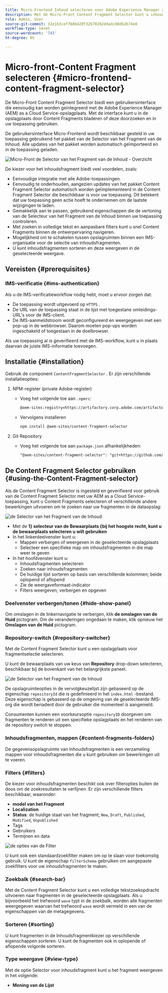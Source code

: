 ```yaml
---
title: Micro-Frontend Inhoud selecteren voor Adobe Experience Manager as a Cloud Service
description: Met de Micro-Front Content Fragment Selector kunt u inhoudsfragmenten zoeken, zoeken en ophalen vanuit uw toepassing.
role: Admin, User
source-git-commit: 32e1b3cef768b420f32b70202ddadc80db2b74e8
workflow-type: tm+mt
source-wordcount: '743'
ht-degree: 0%

---
```



# Micro-front-Content Fragment selecteren {#micro-frontend-content-fragment-selector}

De Micro-Front Content Fragment Selector biedt een gebruikersinterface die eenvoudig kan worden geïntegreerd met de Adobe Experience Manager (AEM) as a Cloud Service-opslagplaats. Met de interface kunt u in de opslagplaats door Content Fragments bladeren of deze doorzoeken en in uw toepassing gebruiken.

De gebruikersinterface Micro-Frontend wordt beschikbaar gesteld in uw toepassing gebruikend het pakket van de Selector van het Fragment van de Inhoud. Alle updates van het pakket worden automatisch geïmporteerd en in de toepassing geladen.

![ Micro-Front de Selector van het Fragment van de Inhoud - Overzicht ](/help/headless/assets/content-fragment-selector-overview.png)

De kiezer voor het inhoudsfragment biedt veel voordelen, zoals:

* Eenvoudige integratie met alle Adobe-toepassingen.
* Eenvoudig te onderhouden, aangezien updates van het pakket Content Fragment Selector automatisch worden geïmplementeerd in de Content Fragment Selector die beschikbaar is voor uw toepassing. Dit betekent dat uw toepassing geen actie hoeft te ondernemen om de laatste wijzigingen te laden.
* Gemakkelijk aan te passen, gebruikend eigenschappen die de vertoning van de Selecteur van het Fragment van de Inhoud binnen uw toepassing controleren.
* Met zoeken in volledige tekst en aanpasbare filters kunt u snel Content Fragments binnen de ontwerpervaring navigeren.
* Mogelijkheid om te schakelen tussen opslagruimten binnen een IMS-organisatie voor de selectie van inhoudsfragmenten.
* U kunt inhoudsfragmenten sorteren en deze weergeven in de geselecteerde weergave.

## Vereisten {#prerequisites}

### IMS-verificatie {#ims-authentication}

Als u de IMS-verificatieworkflow nodig hebt, moet u ervoor zorgen dat:

* De toepassing wordt uitgevoerd op `HTTPS` .
* De URL van de toepassing staat in de lijst met toegestane omleidings-URL&#39;s voor de IMS-client.
* De IMS-aanmeldstroom wordt geconfigureerd en weergegeven met een pop-up in de webbrowser. Daarom moeten pop-ups worden ingeschakeld of toegestaan in de doelbrowser.

Als uw toepassing al is geverifieerd met de IMS-workflow, kunt u in plaats daarvan de juiste IMS-informatie toevoegen.

## Installatie {#installation}

Gebruik de component `ContentFragmentSelector` . Er zijn verschillende installatieopties:

1. NPM-register (private Adobe-register)

   * Voeg het volgende toe aan `.npmrc`:

     ```html
     @aem-sites:registry=https://artifactory.corp.adobe.com/artifactory/api/npm/npm-aem-sites-release/
     ```

   * Vervolgens installeren

     ```html
     npm install @aem-sites/content-fragment-selector
     ```

1. Git Repository

   * Voeg het volgende toe aan `package.json` afhankelijkheden:

     ```html
     "@aem-sites/content-fragment-selector": "git+https://github.com/adobe/<your-private-repo-url>.git#version"
     ```

## De Content Fragment Selector gebruiken {#using-the-Content-Fragment-selector}

Als de Content Fragment Selector is ingesteld en geverifieerd voor gebruik van de Content Fragment Selector met uw AEM as a Cloud Service-toepassing, kunt u Content Fragments selecteren of verschillende andere bewerkingen uitvoeren om te zoeken naar uw fragmenten in de dataopslag:

![ de Selector van het Fragment van de Inhoud ](/help/headless/assets/content-fragment-selector-using.png)

* Met de **1&rbrace; selecteur van de Bewaarplaats &lbrace;bij het hoogste recht, kunt u de bewaarplaats selecteren u wilt gebruiken**
* In het linkerdeelvenster kunt u:
   * Mappen verbergen of weergeven in de geselecteerde opslagplaats
   * Selecteer een specifieke map om inhoudsfragmenten in die map weer te geven
* In het hoofdvenster kunt u:
   * Inhoudsfragmenten selecteren
   * Zoeken naar inhoudsfragmenten
   * De huidige lijst sorteren op basis van verschillende kolommen; beide oplopend of aflopend
   * Zie de weergaveformaat-indicator
   * Filters weergeven, verbergen en opgeven

### Deelvenster verbergen/tonen {#hide-show-panel}

Om omslagen in de linkernavigatie te verbergen, klik **de omslagen van de Huid** pictogram. Om de veranderingen ongedaan te maken, klik opnieuw het **Omslagen van de Huid** pictogram.

### Repository-switch {#repository-switcher}

Met de Content Fragment Selector kunt u een opslagplaats voor fragmentselectie selecteren.

U kunt de bewaarplaats van uw keus van **Repository** drop-down selecteren, beschikbaar bij de bovenkant van het belangrijkste paneel.

![ de Selector van het Fragment van de Inhoud ](/help/headless/assets/content-fragment-repository-selector.png)

De opslagruimteopties in de vervolgkeuzelijst zijn gebaseerd op de eigenschap `repositoryId` die is gedefinieerd in het `index.html` -bestand. Deze eigenschap is gebaseerd op de omgeving van de geselecteerde IMS-org die wordt benaderd door de gebruiker die momenteel is aangemeld.

Consumenten kunnen een voorkeursoptie `repositoryID` doorgeven om fragmenten te renderen uit een specifieke opslagplaats en het renderen van de repository switch te stoppen.

### Inhoudsfragmenten, mappen {#content-fragments-folders}

De gegevensopslagruimte van Inhoudsfragmenten is een verzameling mappen voor inhoudsfragmenten die u kunt gebruiken om bewerkingen uit te voeren.

### Filters {#filters}

De kiezer voor inhoudsfragmenten beschikt ook over filteropties buiten de doos om de zoekresultaten te verfijnen. Er zijn verschillende filters beschikbaar, waaronder:

* **model van het Fragment**
* **Localization**
* **Status**: de huidige staat van het fragment; `New`, `Draft`, `Published`, `Modified`, `Unpublished`
* Tags
* Gebruikers
* Termijnen en data

![ de opties van de Filter ](/help/headless/assets/content-selector-filters.png)

U kunt ook een standaardzoekfilter maken om op te slaan voor toekomstig gebruik. U kunt de eigenschap `filterSchema` gebruiken om aangepaste zoekfilters voor uw inhoudsfragmenten te maken.

### Zoekbalk {#search-bar}

Met de Content Fragment Selector kunt u een volledige tekstzoekopdracht uitvoeren naar fragmenten in de geselecteerde opslagplaats. Als u bijvoorbeeld het trefwoord `wave` typt in de zoekbalk, worden alle fragmenten weergegeven waarvan het trefwoord `wave` wordt vermeld in een van de eigenschappen van de metagegevens.

### Sorteren {#sorting}

U kunt fragmenten in de Inhoudsfragmentkiezer op verschillende eigenschappen sorteren. U kunt de fragmenten ook in oplopende of aflopende volgorde sorteren.

### Type weergave {#view-type}

Met de optie Selector voor inhoudsfragment kunt u het fragment weergeven in het volgende:

* **Mening van de Lijst**
